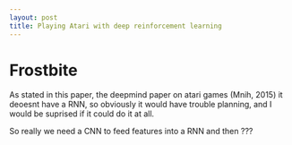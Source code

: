 ```yaml
---
layout: post
title: Playing Atari with deep reinforcement learning
---
```


# Frostbite

As stated in this paper, the deepmind paper on atari games (Mnih, 2015) 
it deoesnt have a RNN, so obviously it would have trouble planning, and I would be suprised if it could do it at all.

So really we need a CNN to feed features into a RNN and then ???